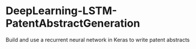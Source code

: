 # DeepLearning-LSTM-PatentAbstractGeneration
Build and use a recurrent neural network in Keras to write patent abstracts
